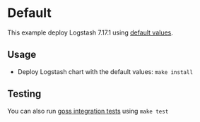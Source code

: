# Default

This example deploy Logstash 7.17.1 using [default values][].


## Usage

* Deploy Logstash chart with the default values: `make install`


## Testing

You can also run [goss integration tests][] using `make test`


[goss integration tests]: https://github.com/elastic/helm-charts/tree/7.17/logstash/examples/default/test/goss.yaml
[default values]: https://github.com/elastic/helm-charts/tree/7.17/logstash/values.yaml
